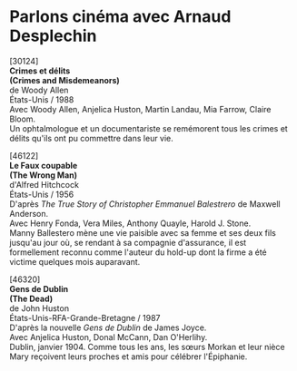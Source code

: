 # Parlons cinéma avec Arnaud Desplechin

[30124]  
**Crimes et délits**  
**(Crimes and Misdemeanors)**  
de Woody Allen  
États-Unis / 1988  
Avec Woody Allen, Anjelica Huston, Martin Landau, Mia Farrow, Claire Bloom.  
Un ophtalmologue et un documentariste se remémorent tous les crimes et délits qu'ils ont pu commettre dans leur vie.

[46122]  
**Le Faux coupable**  
**(The Wrong Man)**  
d'Alfred Hitchcock  
États-Unis / 1956  
D'après _The True Story of Christopher Emmanuel Balestrero_ de Maxwell Anderson.  
Avec Henry Fonda, Vera Miles, Anthony Quayle, Harold J. Stone.  
Manny Ballestero mène une vie paisible avec sa femme et ses deux fils jusqu'au jour où, se rendant à sa compagnie d'assurance, il est formellement reconnu comme l'auteur du hold-up dont la firme a été victime quelques mois auparavant.

[46320]  
**Gens de Dublin**  
**(The Dead)**  
de John Huston  
États-Unis-RFA-Grande-Bretagne / 1987  
D'après la nouvelle _Gens de Dublin_ de James Joyce.  
Avec Anjelica Huston, Donal McCann, Dan O'Herlihy.  
Dublin, janvier 1904. Comme tous les ans, les sœurs Morkan et leur nièce Mary reçoivent leurs proches et amis pour célébrer l'Épiphanie.

